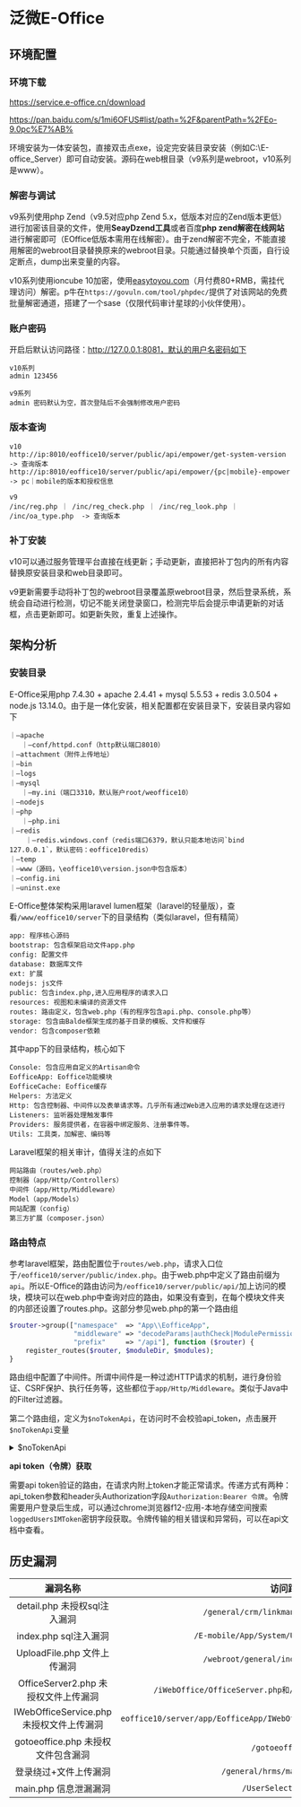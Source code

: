 # 泛微E-Office

## 环境配置
### 环境下载
https://service.e-office.cn/download

https://pan.baidu.com/s/1mi6OFUS#list/path=%2F&parentPath=%2FEo-9.0pc%E7%AB%

环境安装为一体安装包，直接双击点exe，设定完安装目录安装（例如C:\E-office_Server）即可自动安装。源码在web根目录（v9系列是webroot，v10系列是www）。

### 解密与调试
v9系列使用php Zend（v9.5对应php Zend 5.x，低版本对应的Zend版本更低）进行加密该目录的文件，使用**SeayDzend工具**或者百度**php zend解密在线网站**进行解密即可（EOffice低版本需用在线解密）。由于zend解密不完全，不能直接用解密的webroot目录替换原来的webroot目录。只能通过替换单个页面，自行设定断点，dump出来变量的内容。

v10系列使用ioncube 10加密，使用[easytoyou.com](https://easytoyou.eu/)（月付费80+RMB，需挂代理访问）解密。p牛在`https://govuln.com/tool/phpdec/`提供了对该网站的免费批量解密通道，搭建了一个sase（仅限代码审计星球的小伙伴使用）。

### 账户密码

开启后默认访问路径：http://127.0.0.1:8081，默认的用户名密码如下
```
v10系列
admin 123456

v9系列
admin 密码默认为空，首次登陆后不会强制修改用户密码
```

### 版本查询
```
v10
http://ip:8010/eoffice10/server/public/api/empower/get-system-version -> 查询版本
http://ip:8010/eoffice10/server/public/api/empower/{pc|mobile}-empower -> pc｜mobile的版本和授权信息

v9
/inc/reg.php ｜ /inc/reg_check.php ｜ /inc/reg_look.php ｜ /inc/oa_type.php  -> 查询版本
```

### 补丁安装
v10可以通过服务管理平台直接在线更新；手动更新，直接把补丁包内的所有内容替换原安装目录和web目录即可。

v9更新需要手动将补丁包的webroot目录覆盖原webroot目录，然后登录系统，系统会自动进行检测，切记不能关闭登录窗口，检测完毕后会提示申请更新的对话框，点击更新即可。如更新失败，重复上述操作。


## 架构分析

### 安装目录
E-Office采用php 7.4.30 + apache 2.4.41 + mysql 5.5.53 + redis 3.0.504 + node.js 13.14.0。由于是一体化安装，相关配置都在安装目录下，安装目录内容如下
```
｜—apache
   ｜—conf/httpd.conf（http默认端口8010）
｜—attachment（附件上传地址）
｜—bin
｜—logs
｜—mysql
   ｜—my.ini（端口3310，默认账户root/weoffice10）
｜—nodejs
｜—php
   ｜—php.ini
｜—redis
    ｜—redis.windows.conf（redis端口6379，默认只能本地访问`bind 127.0.0.1`，默认密码：eoffice10redis）
｜—temp
｜—www（源码，\eoffice10\version.json中包含版本）
｜—config.ini
｜—uninst.exe
```

E-Office整体架构采用laravel lumen框架（laravel的轻量版），查看`/www/eoffice10/server`下的目录结构（类似laravel，但有精简）
```
app: 程序核心源码
bootstrap: 包含框架启动文件app.php
config: 配置文件
database: 数据库文件
ext: 扩展
nodejs: js文件
public: 包含index.php,进入应用程序的请求入口
resources: 视图和未编译的资源文件
routes: 路由定义，包含web.php（有的程序包含api.php、console.php等）
storage: 包含由Balde框架生成的基于目录的模板、文件和缓存
vendor: 包含composer依赖
```
其中app下的目录结构，核心如下
```
Console: 包含应用自定义的Artisan命令
EofficeApp: Eoffice功能模块
EofficeCache: Eoffice缓存
Helpers: 方法定义
Http: 包含控制器、中间件以及表单请求等。几乎所有通过Web进入应用的请求处理在这进行
Listeners: 监听器处理触发事件
Providers: 服务提供者，在容器中绑定服务、注册事件等。
Utils: 工具类，加解密、编码等
```
Laravel框架的相关审计，值得关注的点如下
```
网站路由（routes/web.php）
控制器（app/Http/Controllers）
中间件（app/Http/Middleware）
Model（app/Models）
网站配置（config）
第三方扩展（composer.json）
```

### 路由特点

参考laravel框架，路由配置位于`routes/web.php`，请求入口位于`/eoffice10/server/public/index.php`。由于web.php中定义了路由前缀为`api`。所以E-Office的路由访问为`/eoffice10/server/public/api/`加上访问的模块，模块可以在web.php中查询对应的路由，如果没有查到，在每个模块文件夹的内部还设置了routes.php。这部分参见web.php的第一个路由组
```php
$router->group(["namespace"  => "App\\EofficeApp",
                "middleware" => "decodeParams|authCheck|ModulePermissionsCheck|menuPower|openApiMiddleware|syncWorkWeChat|verifyCsrfReferer",
                "prefix"     => "/api"], function ($router) {
    register_routes($router, $moduleDir, $modules);
}
```
路由组中配置了中间件。所谓中间件是一种过滤HTTP请求的机制，进行身份验证、CSRF保护、执行任务等，这些都位于`app/Http/Middleware`。类似于Java中的Filter过滤器。

第二个路由组，定义为`$noTokenApi`，在访问时不会校验api_token，点击展开`$noTokenApi`变量

<details>
   <summary>$noTokenApi</summary>
   <pre>
   <code>
$noTokenApi = ["Auth"       => [["auth/login", "login", "post"], ["auth/refresh", "refresh", "get"],
                                   ["auth/login/quick", "quickLogin", "post"],
                                   ["auth/login/theme", "getLoginThemeAttribute"],
                                   ["auth/sms/verifycode/{phoneNumber}", "getSmsVerifyCode"],
                                   ["auth/sso", "singleSignOn", "post"], ["auth/sso", "singleSignOn"],
                                   ["auth/sso/registerinfo", "ssoRegisterInfo"],
                                   ["auth/dynamic-code/sync", "dynamicCodeSync", "POST"],
                                   ["auth/get-login-auth-type", "getLoginAuthType"], ["auth/check", "check"],
                                   ["auth/logout", "logout"], ["auth/qrcode/general", "generalLoginQRCode"],
                                   ["auth/qrcode/sign-on", "qrcodeSignOn", "post"], ["auth/initinfo", "getLoginInitInfo"],
                                   ["auth/password/modify", "modifyPassword", "post"],
                                   ["auth/check-dynamic-code-status", "getDynamicCodeSystemParamStatus"],
                                   ["auth/captcha/{temp}", "getCaptcha"],
                                   ["auth/dynamic-auth-open", "getUserDynamicCodeAuthStatus"],
                                   ["auth/cas-login-out/{loginUserId}", "casLoginOut"],
                                   ["auth/socket/check", "checkToken"], ["auth/token", "deleteToken", "delete"],
                                   ["auth/check-token", "checkTokenExist", "post"]],
                  "Attendance" => [["attendance/validate/{type}", "outSendValidate", "post"]],
                  "User" => [["user/register/qrcode/{sign}", "checkRegisterQrcode"],
                             ["user/share/register", "userShareRegister", "post"],
                             ["user/socket/get-socket", "getUserSocket"]],
                  "System" => ["Security" => [["security/upload/{module}", "getModuleUpload"],
                                              ["security/system-title", "getSystemTitleSetting"]],
                               "Address" => [["address/out/province", "getIndexProvince"],
                                             ["address/out/city", "getIndexCity"],
                                             ["address/out/city-district/{cityId}", "getCityDistrict"],
                                             ["address/out/province/{provinceId}/city", "getIndexProvinceCity"],
                                             ["address/out/province/{provinceId}/city/{cityId}", "getProvinceCity"]],
                               "Prompt" => [["prompt/get-new-user-guide-flag/{route}", "getNewUserGuideFlag"],
                                            ["prompt/set-new-user-guide-flag", "setNewUserGuideFlag", "post"]]],
                  "Empower" => [["empower/pc-empower", "getPcEmpower"], ["empower/mobile-empower", "getMobileEmpower"],
                                ["empower/get-system-version", "getSystemVersion"],
                                ["empower/get-machine-code", "getMachineCode"], ["empower/export", "exportEmpower"],
                                ["empower/import", "importEmpower", "post"],
                                ["empower/case-platform", "getEmpowerPlatform"]],//授权
                  "Weixin" => [["weixin/check", "weixinCheck"],
                               ["weixin/weixin-token", "getWeixinToken"],
                               ["weixin/wxsignpackage", "weixinSignPackage"], ["weixin/weixin-move", "weixinMove", "post"],
                               ["weixin/weixin-qrcode", "getBindingQRcode"], ["weixin/invoice/param", "getInvoiceParam"]],
                  "WorkWechat" => [["work-wechat/workwechat-get", "getWorkWechat"],
                                   ["work-wechat/workwechat-flag", "workwechatCheck"],
                                   ["work-wechat/workWechatsignpackage", "workwechatSignPackage"],
                                   ["work-wechat/getSignatureAndConfig", "getSignatureAndConfig", "post"],
                                   ["work-wechat/workwechat-move", "workwechatMove", "post"],
                                   ["work-wechat/workwechat-userTransfer", "tranferUser"],
                                   ["work-wechat/workwechat-syncCallback", "syncCallback", "get"],
                                   ["work-wechat/workwechat-syncCallback", "syncCallback", "post"],
                                   ["work-wechat/invoice/param", "getInvoiceParam"]],
                  "Dgwork" => [["dgwork/dgwork-signPackage", "dgworkSignPackage", "get"],
                               ["dgwork/dgwork-move", "dgworkMove", "post"]],
                  "Dingtalk" => [["dingtalk/get-dingtalk", "getDingtalk"],
                                 ["dingtalk/dingtalk-clientPackage", "dingtalkClientpackage"],
                                 ["dingtalk/dingtalk-attendance", "dingtalkAttendance"],
                                 ["dingtalk/dingtalk-move", "dingtalkMove", "post"],
                                 ["dingtalk/dingtalkReceive", "dingtalkCallbackReceive", "post"]],
                  "Welink" => [["welink/welink-move", "welinkMove", "post"]],
                  "Lanxin" => [["lanxin/lanxin-move", "lanxinMove", "post"]],
                  "Mobile" => [["mobile/initinfo", "initInfo"], ["mobile/oa/unbind", "unbindMobile", "post"]],
                  "Lang" => [["lang/effect-packages", "getEffectLangPackages"],
                             ["lang/package/default/locale", "getDefaultLocale", "get"],
                             ["lang/file/{module}/{locale}", "getLangFile"], ["lang/version", "getLangVersion"]],
                  "Attachment" => [["attachment/auth-file", "attachmentAuthFile", "post"],
                                   ["attachment/share/{shareToken}", "loadShareAttachment"],
                                   ["attachment/path/migrate", "migrateAttachmentPath", "post"]],
                  "Menu" => [["menu/user-menu-list/{user_id}", "getUseMenuList"]],
                  "XiaoE" => [["xiao-e/{module}/dict/{method}", "extendGetDictSource"],
                              ["xiao-e/{module}/check/{method}", "extendCheck"],
                              ["xiao-e/{module}/init/{method}", "extendInitData"],
                              ["xiao-e/dict/{method}", "getDictSource"], ["xiao-e/check/{method}", "check"],
                              ["xiao-e/init/{method}", "initData"], ["xiao-e/system/test", "testApi"]],
                  "Elastic" => [["elastic/menu/register", "registerElasticMenu", "post"],
                                ["elastic/menu/register/info", "getElasticMenuUpdateInfo"],
                                ["elastic/menu/remove", "removeElasticMenu", "delete"],
                                ["elastic/run/status", "isElasticRunning"],
                                ["elastic/data/migration", "migrationData", "post"],
                                ["elastic/data/migration", "getMigrationDetail"],
                                ["elastic/data/test", "dealTestData", "post"]],
                  "ElectronicSign" => [["electronic-sign/contract/status", "changeContractStatus", "post"],
                                       ["electronic-sign/seal-apply/status", "changeSealApplyStatus", "post"]],
                  "OpenApi" => [["open-api/get-token", "openApiToken", "post"],
                                ["open-api/refresh-token", "openApiRefreshToken", "post"]],
                  "UnifiedMessage" => [["unified-message/register-token", "registerToken", "post"]],
                  "Portal" => [["portal/eo/avatar/{userId}", "getEofficeAvatar"]],
                  "IntegrationCenter" => [["integration-center/todo-push/test", "todoPushTest", "post"]],
                  "PersonnelFiles" => [["personnel-files/get-personnel-files-tree/{deptId}",
                                        "getOrganizationPersonnelMembers", "post"]],
                  "Home" => [["home/boot-page-status", "getBootPageStatus"],
                             ["home/boot-page-status", "setBootPageStatus", "post"],
                             ["home/scene/seeder", "sceneSeeder", "post"],
                             ["home/scene/seeder/progress", "sceneSeederProgress", "get"], ["home/url/data", "getUrlData"],
                             ["home/version/check", "checkSystemVersion"], ["home/system/update", "updateSystem"],
                             ["home/empty-scene/seeder", "emptySceneSeeder", "get"]]];
   </code>
   </pre>
</details>



**api token（令牌）获取**

需要api token验证的路由，在请求内附上token才能正常请求。传递方式有两种：api_token参数和header头Authorization字段`Authorization:Bearer 令牌`。令牌需要用户登录后生成，可以通过chrome浏览器f12-应用-本地存储空间搜索`loggedUsersIMToken`密钥字段获取。令牌传输的相关错误和异常码，可以在api文档中查看。	


## 历史漏洞

|漏洞名称|访问路径|影响版本|
|:---:|:---:|:---:|
|detail.php 未授权sql注入漏洞|`/general/crm/linkman/query/detail.php`|<=9.0_141103|
|index.php sql注入漏洞|`/E-mobile/App/System/UserSelect/index.php`|<=9.5_20220113|
|UploadFile.php 文件上传漏洞|`/webroot/general/index/UploadFile.php`|<=9.5|
|OfficeServer2.php 未授权文件上传漏洞|`/iWebOffice/OfficeServer.php和/iWebOffice/OfficeServer2.php`|<=8|
|IWebOfficeService.php 未授权文件上传漏洞|`eoffice10/server/app/EofficeApp/IWebOffice/Services/IWebOfficeService.php`|<10|
|gotoeoffice.php 未授权文件包含漏洞|`/gotoeoffice.php`|<=v9.5_20220113|
|登录绕过+文件上传漏洞|`/general/hrms/manage/hrms.php`|<9.5_20220113|
|main.php 信息泄漏漏洞|`/UserSelect/main.php`|<=9.5|


